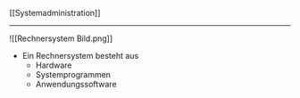 [[Systemadministration]]

---

![[Rechnersystem Bild.png]]
- Ein Rechnersystem besteht aus 
	- Hardware 
	- Systemprogrammen 
	- Anwendungssoftware
